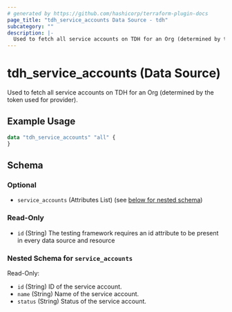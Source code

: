 ```yaml
---
# generated by https://github.com/hashicorp/terraform-plugin-docs
page_title: "tdh_service_accounts Data Source - tdh"
subcategory: ""
description: |-
  Used to fetch all service accounts on TDH for an Org (determined by the token used for provider).
---
```


# tdh_service_accounts (Data Source)

Used to fetch all service accounts on TDH for an Org (determined by the token used for provider).

## Example Usage

```terraform
data "tdh_service_accounts" "all" {
}
```

<!-- schema generated by tfplugindocs -->
## Schema

### Optional

- `service_accounts` (Attributes List) (see [below for nested schema](#nestedatt--service_accounts))

### Read-Only

- `id` (String) The testing framework requires an id attribute to be present in every data source and resource

<a id="nestedatt--service_accounts"></a>
### Nested Schema for `service_accounts`

Read-Only:

- `id` (String) ID of the service account.
- `name` (String) Name of the service account.
- `status` (String) Status of the service account.


